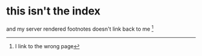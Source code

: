 # this isn't the index
and my server rendered footnotes doesn't link back to me [^1]

[^1]: I link to the wrong page 
